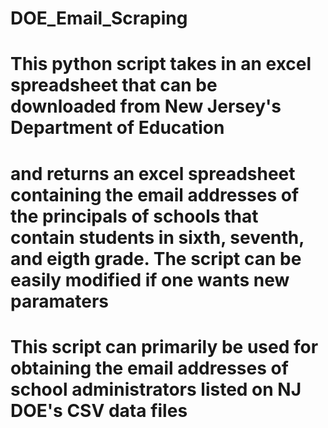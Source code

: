 # DOE_Email_Scraping

# This python script takes in an excel spreadsheet that can be downloaded from New Jersey's Department of Education
# and returns an excel spreadsheet containing the email addresses of the principals of schools that contain students in sixth, seventh, and eigth grade. The script can be easily modified if one wants new paramaters

# This script can primarily be used for obtaining the email addresses of school administrators listed on NJ DOE's CSV data files
